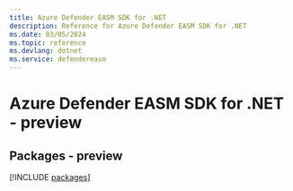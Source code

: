 ```yaml
---
title: Azure Defender EASM SDK for .NET
description: Reference for Azure Defender EASM SDK for .NET
ms.date: 03/05/2024
ms.topic: reference
ms.devlang: dotnet
ms.service: defendereasm
---
```

# Azure Defender EASM SDK for .NET - preview
## Packages - preview
[!INCLUDE [packages](defender-easm-index.md)]